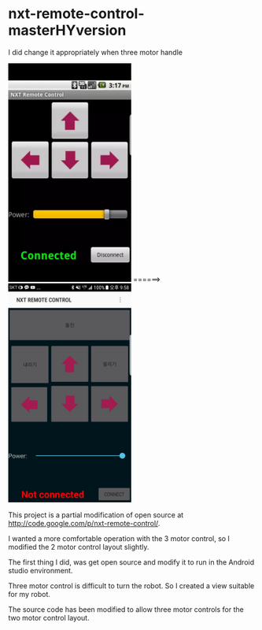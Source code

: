 # nxt-remote-control-masterHYversion
I did change it appropriately when three motor handle



<p>
<img src="/app/src/main/res/drawable-forReadme/2.png"  width="250">
======>
<img src="/app/src/main/res/drawable-forReadme/1.png"  width="250">
</p>



This project is a partial modification of open source at http://code.google.com/p/nxt-remote-control/.

I wanted a more comfortable operation with the 3 motor control, so I modified the 2 motor control layout slightly.

The first thing I did, was get open source and modify it to run in the Android studio environment.

Three motor control is difficult to turn the robot. So I created a view suitable for my robot.

The source code has been modified to allow three motor controls for the two motor control layout.
